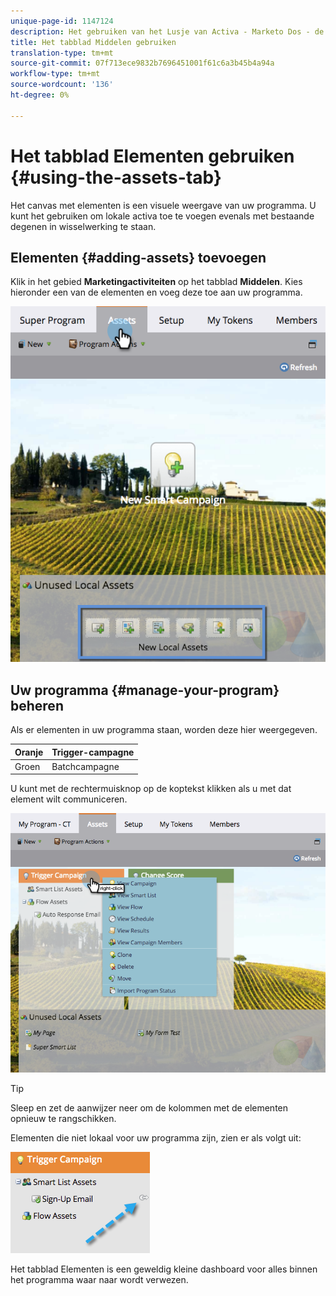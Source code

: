 ```yaml
---
unique-page-id: 1147124
description: Het gebruiken van het Lusje van Activa - Marketo Dos - de Documentatie van het Product
title: Het tabblad Middelen gebruiken
translation-type: tm+mt
source-git-commit: 07f713ece9832b7696451001f61c6a3b45b4a94a
workflow-type: tm+mt
source-wordcount: '136'
ht-degree: 0%

---
```



# Het tabblad Elementen gebruiken {#using-the-assets-tab}

Het canvas met elementen is een visuele weergave van uw programma. U kunt het gebruiken om lokale activa toe te voegen evenals met bestaande degenen in wisselwerking te staan.

## Elementen {#adding-assets} toevoegen

Klik in het gebied **Marketingactiviteiten** op het tabblad **Middelen**. Kies hieronder een van de elementen en voeg deze toe aan uw programma.

![](assets/programassets.png)

## Uw programma {#manage-your-program} beheren

Als er elementen in uw programma staan, worden deze hier weergegeven.

| Oranje | Trigger-campagne |
|---|---|
| Groen | Batchcampagne |

U kunt met de rechtermuisknop op de koptekst klikken als u met dat element wilt communiceren.

![](assets/assetsprefilled.png)

>[!TIP]
>
>Sleep en zet de aanwijzer neer om de kolommen met de elementen opnieuw te rangschikken.

Elementen die niet lokaal voor uw programma zijn, zien er als volgt uit:

![](assets/image2014-9-18-16-3a30-3a33.png)

Het tabblad Elementen is een geweldig kleine dashboard voor alles binnen het programma waar naar wordt verwezen.
